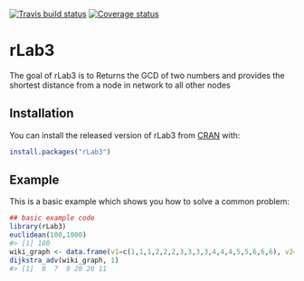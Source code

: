 
[![Travis build status](https://travis-ci.com/anubhav-dikshit/rLab3.svg?branch=master)](https://travis-ci.com/anubhav-dikshit/rLab3) [![Coverage status](https://codecov.io/gh/anubhav-dikshit/rLab3/branch/master/graph/badge.svg)](https://codecov.io/github/anubhav-dikshit/rLab3?branch=master)

<!-- README.md is generated from README.Rmd. Please edit that file -->
rLab3
=====

The goal of rLab3 is to Returns the GCD of two numbers and provides the shortest distance from a node in network to all other nodes

Installation
------------

You can install the released version of rLab3 from [CRAN](https://CRAN.R-project.org) with:

``` r
install.packages("rLab3")
```

Example
-------

This is a basic example which shows you how to solve a common problem:

``` r
## basic example code
library(rLab3)
euclidean(100,1000)
#> [1] 100
wiki_graph <- data.frame(v1=c(1,1,1,2,2,2,3,3,3,3,4,4,4,5,5,6,6,6), v2=c(2,3,6,1,3,4,1,2,4,6,2,3,5,4,6,1,3,5), w=c(7,9,14,7,10,15,9,10,11,2,15,11,6,6,9,14,2,9))
dijkstra_adv(wiki_graph, 1)
#> [1]  0  7  9 20 20 11
```
